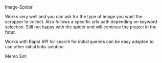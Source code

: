 
Image-Spider

Works very well and you can ask for the type of image you want the scrapper to collect. Also follows a specific urls path depending on keyword selection. Still not happy with the spider and will continue the project in the futur.

Works with Rapid API for search for initial queries can be easy adapted to use other initial
links solution.

Memo Sim

